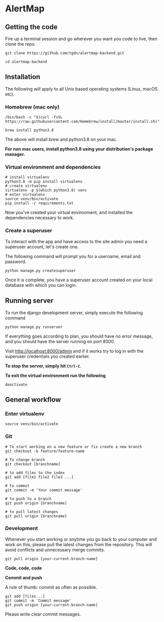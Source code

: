 # AlertMap

## Getting the code

Fire up a terminal session and go wherever you want you code to live, then clone the repo.

    git clone https://github.com/tgdn/alertmap-backend.git

    cd alertmap-backend

## Installation

The following will apply to all Unix based operating systems (Linux, macOS etc).

### Homebrew (mac only)

    /bin/bash -c "$(curl -fsSL https://raw.githubusercontent.com/Homebrew/install/master/install.sh)"

    brew install python3.8

The above will install brew and python3.8 on your mac.

**For non mac users, install python3.8 using your distribution's package manager.**

### Virtual environment and dependencies

    # install virtualenv
    python3.8 -m pip install virtualenv
    # create virtualenv
    virtualenv -p $(which python3.8) venv
    # enter virtualenv
    source venv/bin/activate
    pip install -r requirements.txt

Now you've created your virtual environment, and installed the dependencies necessary to work.

### Create a superuser

To interact with the app and have access to the site admin you need a superuser account, let's create one.

The following command will prompt you for a username, email and password.

    python manage.py createsuperuser

Once it is complete, you have a superuser account created on your local database with which you can login.

## Running server

To run the django development server, simply execute the following command

    python manage.py runserver

If everything goes according to plan, you should have no error message, and you should have the server running on port 8000.

Visit [http://localhost:8000/admin](http://localhost:8000/admin) and if it works try to log in with the superuser credentials you created earlier.

**To stop the server, simply hit `Ctrl-C`**.

**To exit the virtual environment run the following**

    deactivate


## General workflow

### Enter virtualenv

    source venv/bin/activate

### Git

    # To start working on a new feature or fix create a new branch
    git checkout -b feature/feature-name

    # To change branch
    git checkout [branchname]

    # to add files to the index
    git add [file1 file2 file3 ...]

    # to commit
    git commit -m 'Your commit message'

    # to push to a branch
    git push origin [branchname]

    # to pull latest changes
    git pull origin [branchname]

### Development

Whenever you start working or anytime you go back to your computer and work on this, please pull the latest changes from the repository.
This will avoid conflicts and unnecessary merge commits.

    git pull origin [your-current-branch-name]

**Code, code, code**

**Commit and push**

A rule of thumb: commit as often as possible.

    git add [files...]
    git commit -m 'Commit message'
    git push origin [your-current-branch-name]

Please write clear commit messages.
